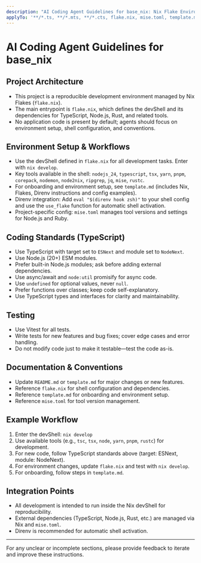 ```yaml
---
description: "AI Coding Agent Guidelines for base_nix: Nix Flake Environment & TypeScript"
applyTo: '**/*.ts, **/*.mts, **/*.cts, flake.nix, mise.toml, template.md'
---
```


# AI Coding Agent Guidelines for base_nix

## Project Architecture
- This project is a reproducible development environment managed by Nix Flakes (`flake.nix`).
- The main entrypoint is `flake.nix`, which defines the devShell and its dependencies for TypeScript, Node.js, Rust, and related tools.
- No application code is present by default; agents should focus on environment setup, shell configuration, and conventions.

## Environment Setup & Workflows
- Use the devShell defined in `flake.nix` for all development tasks. Enter with `nix develop`.
- Key tools available in the shell: `nodejs_24`, `typescript`, `tsx`, `yarn`, `pnpm`, `corepack`, `nodemon`, `node2nix`, `ripgrep`, `jq`, `mise`, `rustc`.
- For onboarding and environment setup, see `template.md` (includes Nix, Flakes, Direnv instructions and config examples).
- Direnv integration: Add `eval "$(direnv hook zsh)"` to your shell config and use the `use_flake` function for automatic shell activation.
- Project-specific config: `mise.toml` manages tool versions and settings for Node.js and Ruby.

## Coding Standards (TypeScript)
- Use TypeScript with target set to `ESNext` and module set to `NodeNext`.
- Use Node.js (20+) ESM modules.
- Prefer built-in Node.js modules; ask before adding external dependencies.
- Use async/await and `node:util` promisify for async code.
- Use `undefined` for optional values, never `null`.
- Prefer functions over classes; keep code self-explanatory.
- Use TypeScript types and interfaces for clarity and maintainability.

## Testing
- Use Vitest for all tests.
- Write tests for new features and bug fixes; cover edge cases and error handling.
- Do not modify code just to make it testable—test the code as-is.

## Documentation & Conventions
- Update `README.md` or `template.md` for major changes or new features.
- Reference `flake.nix` for shell configuration and dependencies.
- Reference `template.md` for onboarding and environment setup.
- Reference `mise.toml` for tool version management.

## Example Workflow
1. Enter the devShell: `nix develop`
2. Use available tools (e.g., `tsc`, `tsx`, `node`, `yarn`, `pnpm`, `rustc`) for development.
3. For new code, follow TypeScript standards above (target: ESNext, module: NodeNext).
4. For environment changes, update `flake.nix` and test with `nix develop`.
5. For onboarding, follow steps in `template.md`.

## Integration Points
- All development is intended to run inside the Nix devShell for reproducibility.
- External dependencies (TypeScript, Node.js, Rust, etc.) are managed via Nix and `mise.toml`.
- Direnv is recommended for automatic shell activation.

---
For any unclear or incomplete sections, please provide feedback to iterate and improve these instructions.

